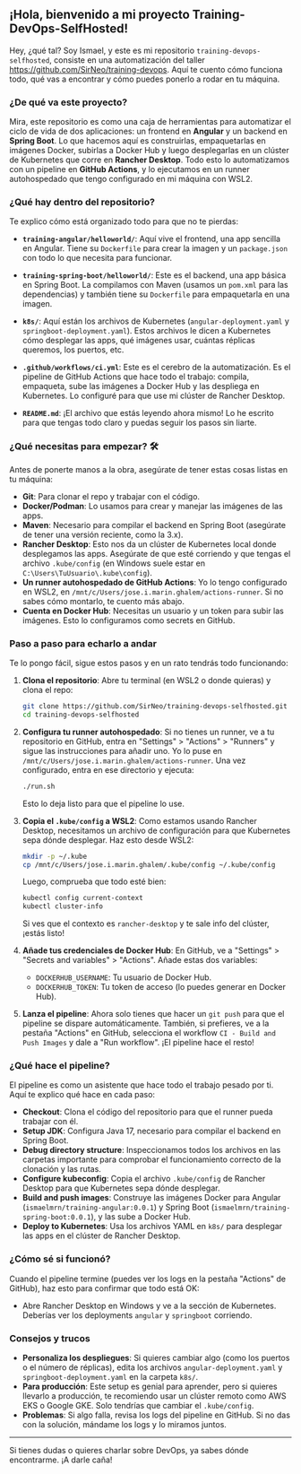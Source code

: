 ## ¡Hola, bienvenido a mi proyecto Training-DevOps-SelfHosted! 

Hey, ¿qué tal? Soy Ismael, y este es mi repositorio `training-devops-selfhosted`, consiste en una automatización del taller https://github.com/SirNeo/training-devops. Aquí te cuento cómo funciona todo, qué vas a encontrar y cómo puedes ponerlo a rodar en tu máquina. 

### ¿De qué va este proyecto? 
Mira, este repositorio es como una caja de herramientas para automatizar el ciclo de vida de dos aplicaciones: un frontend en **Angular** y un backend en **Spring Boot**. Lo que hacemos aquí es construirlas, empaquetarlas en imágenes Docker, subirlas a Docker Hub y luego desplegarlas en un clúster de Kubernetes que corre en **Rancher Desktop**. Todo esto lo automatizamos con un pipeline en **GitHub Actions**, y lo ejecutamos en un runner autohospedado que tengo configurado en mi máquina con WSL2.

### ¿Qué hay dentro del repositorio? 
Te explico cómo está organizado todo para que no te pierdas:

- **`training-angular/helloworld/`**: Aquí vive el frontend, una app sencilla en Angular. Tiene su `Dockerfile` para crear la imagen y un `package.json` con todo lo que necesita para funcionar.
  
- **`training-spring-boot/helloworld/`**: Este es el backend, una app básica en Spring Boot. La compilamos con Maven (usamos un `pom.xml` para las dependencias) y también tiene su `Dockerfile` para empaquetarla en una imagen.

- **`k8s/`**: Aquí están los archivos de Kubernetes (`angular-deployment.yaml` y `springboot-deployment.yaml`). Estos archivos le dicen a Kubernetes cómo desplegar las apps, qué imágenes usar, cuántas réplicas queremos, los puertos, etc.

- **`.github/workflows/ci.yml`**: Este es el cerebro de la automatización. Es el pipeline de GitHub Actions que hace todo el trabajo: compila, empaqueta, sube las imágenes a Docker Hub y las despliega en Kubernetes. Lo configuré para que use mi clúster de Rancher Desktop.

- **`README.md`**: ¡El archivo que estás leyendo ahora mismo!  Lo he escrito para que tengas todo claro y puedas seguir los pasos sin liarte.

### ¿Qué necesitas para empezar? 🛠
Antes de ponerte manos a la obra, asegúrate de tener estas cosas listas en tu máquina:

- **Git**: Para clonar el repo y trabajar con el código.
- **Docker/Podman**: Lo usamos para crear y manejar las imágenes de las apps.
- **Maven**: Necesario para compilar el backend en Spring Boot (asegúrate de tener una versión reciente, como la 3.x).
- **Rancher Desktop**: Esto nos da un clúster de Kubernetes local donde desplegamos las apps. Asegúrate de que esté corriendo y que tengas el archivo `.kube/config` (en Windows suele estar en `C:\Users\TuUsuario\.kube\config`).
- **Un runner autohospedado de GitHub Actions**: Yo lo tengo configurado en WSL2, en `/mnt/c/Users/jose.i.marin.ghalem/actions-runner`. Si no sabes cómo montarlo, te cuento más abajo.
- **Cuenta en Docker Hub**: Necesitas un usuario y un token para subir las imágenes. Esto lo configuramos como secrets en GitHub.

### Paso a paso para echarlo a andar 
Te lo pongo fácil, sigue estos pasos y en un rato tendrás todo funcionando:

1. **Clona el repositorio**:
   Abre tu terminal (en WSL2 o donde quieras) y clona el repo:
   ```bash
   git clone https://github.com/SirNeo/training-devops-selfhosted.git
   cd training-devops-selfhosted
   ```

2. **Configura tu runner autohospedado**:
   Si no tienes un runner, ve a tu repositorio en GitHub, entra en "Settings" > "Actions" > "Runners" y sigue las instrucciones para añadir uno. Yo lo puse en `/mnt/c/Users/jose.i.marin.ghalem/actions-runner`. Una vez configurado, entra en ese directorio y ejecuta:
   ```bash
   ./run.sh
   ```
   Esto lo deja listo para que el pipeline lo use.

3. **Copia el `.kube/config` a WSL2**:
   Como estamos usando Rancher Desktop, necesitamos un archivo de configuración para que Kubernetes sepa dónde desplegar. Haz esto desde WSL2:
   ```bash
   mkdir -p ~/.kube
   cp /mnt/c/Users/jose.i.marin.ghalem/.kube/config ~/.kube/config
   ```
   Luego, comprueba que todo esté bien:
   ```bash
   kubectl config current-context
   kubectl cluster-info
   ```
   Si ves que el contexto es `rancher-desktop` y te sale info del clúster, ¡estás listo!

4. **Añade tus credenciales de Docker Hub**:
   En GitHub, ve a "Settings" > "Secrets and variables" > "Actions". Añade estas dos variables:
   - `DOCKERHUB_USERNAME`: Tu usuario de Docker Hub.
   - `DOCKERHUB_TOKEN`: Tu token de acceso (lo puedes generar en Docker Hub).

5. **Lanza el pipeline**:
   Ahora solo tienes que hacer un `git push` para que el pipeline se dispare automáticamente. También, si prefieres, ve a la pestaña "Actions" en GitHub, selecciona el workflow `CI - Build and Push Images` y dale a "Run workflow". ¡El pipeline hace el resto!

### ¿Qué hace el pipeline? 
El pipeline es como un asistente que hace todo el trabajo pesado por ti. Aquí te explico qué hace en cada paso:

- **Checkout**: Clona el código del repositorio para que el runner pueda trabajar con él.
- **Setup JDK**: Configura Java 17, necesario para compilar el backend en Spring Boot.
- **Debug directory structure**: Inspeccionamos todos los archivos en las carpetas importante para comprobar el funcionamiento correcto de la clonación y las rutas.
- **Configure kubeconfig**: Copia el archivo `.kube/config` de Rancher Desktop para que Kubernetes sepa dónde desplegar.
- **Build and push images**: Construye las imágenes Docker para Angular (`ismaelmrn/training-angular:0.0.1`) y Spring Boot (`ismaelmrn/training-spring-boot:0.0.1`), y las sube a Docker Hub.
- **Deploy to Kubernetes**: Usa los archivos YAML en `k8s/` para desplegar las apps en el clúster de Rancher Desktop.

### ¿Cómo sé si funcionó? 
Cuando el pipeline termine (puedes ver los logs en la pestaña "Actions" de GitHub), haz esto para confirmar que todo está OK:

- Abre Rancher Desktop en Windows y ve a la sección de Kubernetes. Deberías ver los deployments `angular` y `springboot` corriendo.

### Consejos y trucos 
- **Personaliza los despliegues**: Si quieres cambiar algo (como los puertos o el número de réplicas), edita los archivos `angular-deployment.yaml` y `springboot-deployment.yaml` en la carpeta `k8s/`.
- **Para producción**: Este setup es genial para aprender, pero si quieres llevarlo a producción, te recomiendo usar un clúster remoto como AWS EKS o Google GKE. Solo tendrías que cambiar el `.kube/config`.
- **Problemas**: Si algo falla, revisa los logs del pipeline en GitHub. Si no das con la solución, mándame los logs y lo miramos juntos.

---

Si tienes dudas o quieres charlar sobre DevOps, ya sabes dónde encontrarme. ¡A darle caña! 
